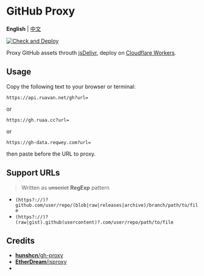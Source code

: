 # GitHub Proxy

**English** | [中文](./README.zh.md)

[![Check and Deploy](https://github.com/Reqwey/gh-proxy/actions/workflows/wrangler.yml/badge.svg)](https://github.com/Reqwey/gh-proxy/actions/workflows/wrangler.yml)

Proxy GitHub assets throuth [jsDelivr](https://jsdelivr.com), deploy on [Cloudflare Workers](https://workers.cloudflare.com).

## Usage

Copy the following text to your browser or terminal:

```text
https://api.ruavan.net/gh?url=
```

or

```text
https://gh.ruaa.cc?url=
```

or

```text
https://gh-data.reqwey.com?url=
```

then paste before the URL to proxy.

## Support URLs

> Written as ~~unscrict~~ **RegExp** pattern

- `(https?://)?github.com/user/repo/(blob|raw|releases|archive)/branch/path/to/file`
- `(https?://)?(raw|gist).github(usercontent)?.com/user/repo/path/to/file`

## Credits

- [**hunshcn**/gh-proxy](https://github.com/hunshcn/gh-proxy)
- [**EtherDream**/jsproxy](https://github.com/EtherDream/jsproxy)
- 

